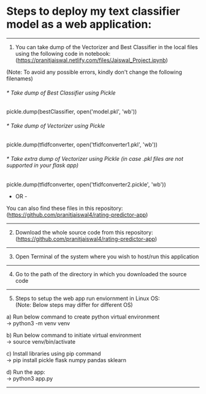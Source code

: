 # Steps to deploy my text classifier model as a web application:   

---------------------------------------------------------------------------------------------------------------------------------
    
1. You can take dump of the Vectorizer and Best Classifier in the local files using the following code in notebook:   
(https://pranitjaiswal.netlify.com/files/Jaiswal_Project.ipynb)   
   
(Note: To avoid any possible errors, kindly don't change the following filenames)   
   
###### * Take dump of Best Classifier using Pickle   
pickle.dump(bestClassifier, open('model.pkl', 'wb'))   
   
###### * Take dump of Vectorizer using Pickle   
pickle.dump(tfidfconverter, open('tfidfconverter1.pkl', 'wb'))   
   
###### * Take extra dump of Vectorizer using Pickle (in case .pkl files are not supported in your flask app)   
pickle.dump(tfidfconverter, open('tfidfconverter2.pickle', 'wb'))   
   
- OR -   
   
You can also find these files in this repository:   
(https://github.com/pranitjaiswal4/rating-predictor-app)   
   
---------------------------------------------------------------------------------------------------------------------------------
   
2. Download the whole source code from this repository:   
(https://github.com/pranitjaiswal4/rating-predictor-app)   
   
---------------------------------------------------------------------------------------------------------------------------------
   
3. Open Terminal of the system where you wish to host/run this application   
   
---------------------------------------------------------------------------------------------------------------------------------

4. Go to the path of the directory in which you downloaded the source code   

---------------------------------------------------------------------------------------------------------------------------------
   
5. Steps to setup the web app run enviornment in Linux OS:   
(Note: Below steps may differ for different OS)   
   
a) Run below command to create python virtual environment   
-> python3 -m venv venv   
   
b) Run below command to initiate virtual environment   
-> source venv/bin/activate   
   
c) Install libraries using pip command   
-> pip install pickle flask numpy pandas sklearn   
   
d) Run the app:   
-> python3 app.py   
   
---------------------------------------------------------------------------------------------------------------------------------
